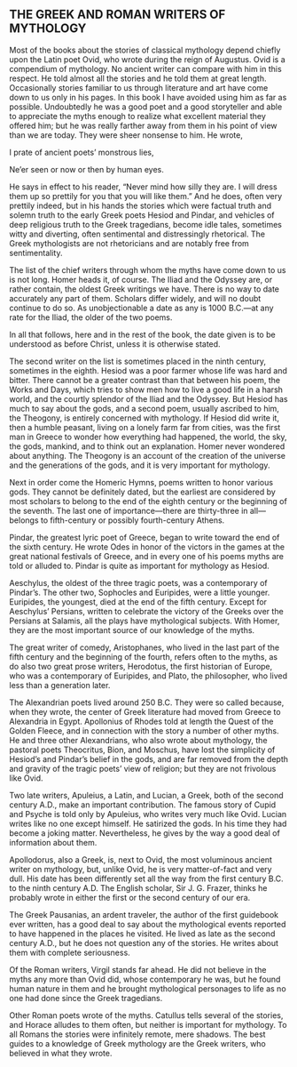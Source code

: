 ## THE GREEK AND ROMAN WRITERS OF MYTHOLOGY


Most of the books about the stories of classical mythology depend chiefly upon
the Latin poet Ovid, who wrote during the reign of Augustus. Ovid is a
compendium of mythology. No ancient writer can compare with him in this
respect. He told almost all the stories and he told them at great length.
Occasionally stories familiar to us through literature and art have come down
to us only in his pages. In this book I have avoided using him as far as
possible. Undoubtedly he was a good poet and a good storyteller and able to
appreciate the myths enough to realize what excellent material they offered
him; but he was really farther away from them in his point of view than we are
today. They were sheer nonsense to him. He wrote,


I prate of ancient poets’ monstrous lies,

Ne’er seen or now or then by human eyes.



He says in effect to his reader, “Never mind how silly they are. I will dress
them up so prettily for you that you will like them.” And he does, often very
prettily indeed, but in his hands the stories which were factual truth and
solemn truth to the early Greek poets Hesiod and Pindar, and vehicles of deep
religious truth to the Greek tragedians, become idle tales, sometimes witty and
diverting, often sentimental and distressingly rhetorical. The Greek
mythologists are not rhetoricians and are notably free from sentimentality.

The list of the chief writers through whom the myths have come down to us is
not long. Homer heads it, of course. The Iliad and the Odyssey are, or rather
contain, the oldest Greek writings we have. There is no way to date accurately
any part of them. Scholars differ widely, and will no doubt continue to do so.
As unobjectionable a date as any is 1000 B.C.—at any rate for the Iliad, the
older of the two poems.

In all that follows, here and in the rest of the book, the date given is to be
understood as before Christ, unless it is otherwise stated.

The second writer on the list is sometimes placed in the ninth century,
sometimes in the eighth. Hesiod was a poor farmer whose life was hard and
bitter. There cannot be a greater contrast than that between his poem, the
Works and Days, which tries to show men how to live a good life in a harsh
world, and the courtly splendor of the Iliad and the Odyssey. But Hesiod has
much to say about the gods, and a second poem, usually ascribed to him, the
Theogony, is entirely concerned with mythology. If Hesiod did write it, then a
humble peasant, living on a lonely farm far from cities, was the first man in
Greece to wonder how everything had happened, the world, the sky, the gods,
mankind, and to think out an explanation. Homer never wondered about anything.
The Theogony is an account of the creation of the universe and the generations
of the gods, and it is very important for mythology.

Next in order come the Homeric Hymns, poems written to honor various gods. They
cannot be definitely dated, but the earliest are considered by most scholars to
belong to the end of the eighth century or the beginning of the seventh. The
last one of importance—there are thirty-three in all—belongs to fifth-century
or possibly fourth-century Athens.

Pindar, the greatest lyric poet of Greece, began to write toward the end of the
sixth century. He wrote Odes in honor of the victors in the games at the great
national festivals of Greece, and in every one of his poems myths are told or
alluded to. Pindar is quite as important for mythology as Hesiod.

Aeschylus, the oldest of the three tragic poets, was a contemporary of
Pindar’s. The other two, Sophocles and Euripides, were a little younger.
Euripides, the youngest, died at the end of the fifth century. Except for
Aeschylus’ Persians, written to celebrate the victory of the Greeks over the
Persians at Salamis, all the plays have mythological subjects. With Homer, they
are the most important source of our knowledge of the myths.

The great writer of comedy, Aristophanes, who lived in the last part of the
fifth century and the beginning of the fourth, refers often to the myths, as do
also two great prose writers, Herodotus, the first historian of Europe, who was
a contemporary of Euripides, and Plato, the philosopher, who lived less than a
generation later.

The Alexandrian poets lived around 250 B.C. They were so called because, when
they wrote, the center of Greek literature had moved from Greece to Alexandria
in Egypt. Apollonius of Rhodes told at length the Quest of the Golden Fleece,
and in connection with the story a number of other myths. He and three other
Alexandrians, who also wrote about mythology, the pastoral poets Theocritus,
Bion, and Moschus, have lost the simplicity of Hesiod’s and Pindar’s belief in
the gods, and are far removed from the depth and gravity of the tragic poets’
view of religion; but they are not frivolous like Ovid.

Two late writers, Apuleius, a Latin, and Lucian, a Greek, both of the second
century A.D., make an important contribution. The famous story of Cupid and
Psyche is told only by Apuleius, who writes very much like Ovid. Lucian writes
like no one except himself. He satirized the gods. In his time they had become
a joking matter. Nevertheless, he gives by the way a good deal of information
about them.

Apollodorus, also a Greek, is, next to Ovid, the most voluminous ancient writer
on mythology, but, unlike Ovid, he is very matter-of-fact and very dull. His
date has been differently set all the way from the first century B.C. to the
ninth century A.D. The English scholar, Sir J. G. Frazer, thinks he probably
wrote in either the first or the second century of our era.

The Greek Pausanias, an ardent traveler, the author of the first guidebook ever
written, has a good deal to say about the mythological events reported to have
happened in the places he visited. He lived as late as the second century A.D.,
but he does not question any of the stories. He writes about them with complete
seriousness.

Of the Roman writers, Virgil stands far ahead. He did not believe in the myths
any more than Ovid did, whose contemporary he was, but he found human nature in
them and he brought mythological personages to life as no one had done since
the Greek tragedians.

Other Roman poets wrote of the myths. Catullus tells several of the stories,
and Horace alludes to them often, but neither is important for mythology. To
all Romans the stories were infinitely remote, mere shadows. The best guides to
a knowledge of Greek mythology are the Greek writers, who believed in what they
wrote.





